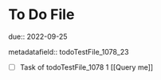 # To Do File

due:: 2022-09-25

metadatafield:: todoTestFile_1078_23

- [ ] Task of todoTestFile_1078 1 [[Query me]]
